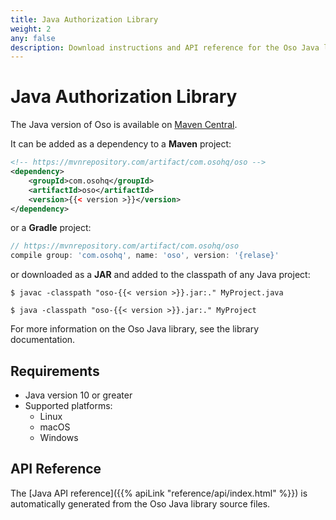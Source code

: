 ```yaml
---
title: Java Authorization Library
weight: 2
any: false
description: Download instructions and API reference for the Oso Java library.
---
```


# Java Authorization Library

The Java version of Oso is available on [Maven
Central](https://search.maven.org/artifact/com.osohq/oso).

It can be added as a dependency to a **Maven** project:

```xml
<!-- https://mvnrepository.com/artifact/com.osohq/oso -->
<dependency>
    <groupId>com.osohq</groupId>
    <artifactId>oso</artifactId>
    <version>{{< version >}}</version>
</dependency>
```

or a **Gradle** project:

```gradle
// https://mvnrepository.com/artifact/com.osohq/oso
compile group: 'com.osohq', name: 'oso', version: '{relase}'
```

or downloaded as a **JAR** and added to the classpath of any Java project:

```console
$ javac -classpath "oso-{{< version >}}.jar:." MyProject.java

$ java -classpath "oso-{{< version >}}.jar:." MyProject
```

For more information on the Oso Java library, see the library documentation.

## Requirements

- Java version 10 or greater
- Supported platforms:
  - Linux
  - macOS
  - Windows

## API Reference

The [Java API reference]({{% apiLink "reference/api/index.html" %}}) is
automatically generated from the Oso Java library source files.
